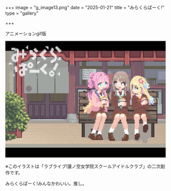 +++
image = "g_image13.png"
date = "2025-01-21"
title = "みらくらぱーく!"
type = "gallery"

+++

アニメーションgif版

![g_image13](g_image13.gif)

※このイラストは「ラブライブ!蓮ノ空女学院スクールアイドルクラブ」の二次創作です。

みらくらぱーく!みんなかわいい。推し。
